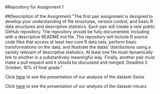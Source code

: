 #Repository for Assignment 1

##Description of the Assignment
"The first pair assignment is designed to develop your understanding of file structures, version control, and basic R data structures and descriptive statistics. Each pair will create a new public GitHub repository. The repository should be fully documented, including with a descriptive README.md file. The repository will include R source code files that access at least two core R data sets, perform basic transformations on the data, and illustrate the datas' distributions using a variety relevant of descriptive statistics. At least one file must dynamically link to another in a substantively meaningful way. Finally, another pair must make a pull request and it should be discussed and merged. Deadline 2 October, 10% of final grade."

Click [here](https://cdn.rawgit.com/gtarriba/GabrielRepo/master/swisspres.html) to see the presentation of our analysis of the dataset Swiss

Click [here](https://cdn.rawgit.com/gtarriba/GabrielRepo/master/mtcarspres.html) to see the presentation of our analysis of the dataset mtcars


